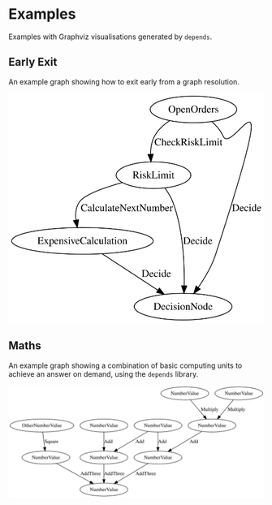 # Examples

Examples with Graphviz visualisations generated by `depends`.

## Early Exit

An example graph showing how to exit early from a graph resolution.

![Alt text](./viz/early_exit.svg)

## Maths

An example graph showing a combination of basic computing units to achieve an answer on demand, using the `depends` library.

![Alt text](./viz/maths.svg)

